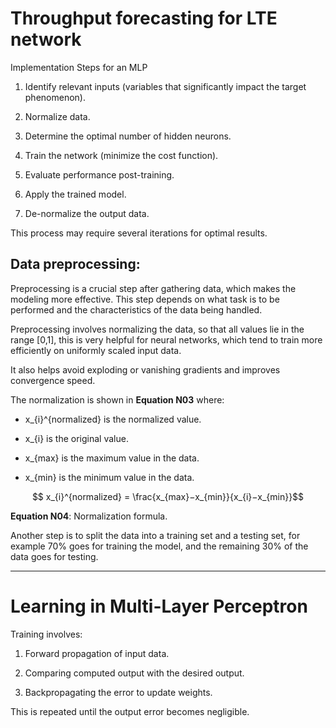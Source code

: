 # Throughput forecasting for LTE network

Implementation Steps for an MLP

1. Identify relevant inputs (variables that significantly impact the target phenomenon).

2. Normalize data.

3. Determine the optimal number of hidden neurons.

4. Train the network (minimize the cost function).

5. Evaluate performance post-training.

6. Apply the trained model.

7. De-normalize the output data.

This process may require several iterations for optimal results.

## Data preprocessing:

Preprocessing is a crucial step after gathering data, which makes the modeling more effective. This step depends on what task is to be performed and the characteristics of the data being handled.

Preprocessing involves normalizing the data, so that all values lie in the range [0,1], this is very helpful for neural networks, which tend to train more efficiently on uniformly scaled input data.

It also helps avoid exploding or vanishing gradients and improves convergence speed.

The normalization is shown in **Equation N03** where:

- x_{i}^{normalized}​ is the normalized value.

- x_{i} is the original value.

- x_{max} is the maximum value in the data.

- x_{min} is the minimum value in the data.

$$
x_{i}^{normalized}​ = \frac{x_{max}​−x_{min}}{​x_{i}​−x_{min}}​​
$$

**Equation N04**: Normalization formula.

Another step is to split the data into a training set and a testing set, for example 70\% goes for training the model, and the remaining 30\% of the data goes for testing.

---

# Learning in Multi-Layer Perceptron

Training involves:

1. Forward propagation of input data.

2. Comparing computed output with the desired output.

3. Backpropagating the error to update weights.

This is repeated until the output error becomes negligible.
